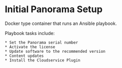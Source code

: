 # Initial Panorama Setup

Docker type container that runs an Ansible playbook.

Playbook tasks include:

    * Set the Panorama serial number
    * Activate the license
    * Update software to the recommended version
    * Content updates
    * Install the Cloudservice Plugin
    
    

